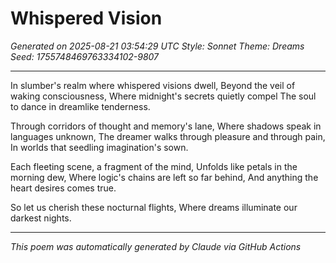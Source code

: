 # Whispered Vision

*Generated on 2025-08-21 03:54:29 UTC*
*Style: Sonnet*
*Theme: Dreams*
*Seed: 1755748469763334102-9807*

---

In slumber's realm where whispered visions dwell,
Beyond the veil of waking consciousness,
Where midnight's secrets quietly compel
The soul to dance in dreamlike tenderness.

Through corridors of thought and memory's lane,
Where shadows speak in languages unknown,
The dreamer walks through pleasure and through pain,
In worlds that seedling imagination's sown.

Each fleeting scene, a fragment of the mind,
Unfolds like petals in the morning dew,
Where logic's chains are left so far behind,
And anything the heart desires comes true.

So let us cherish these nocturnal flights,
Where dreams illuminate our darkest nights.

---

*This poem was automatically generated by Claude via GitHub Actions*